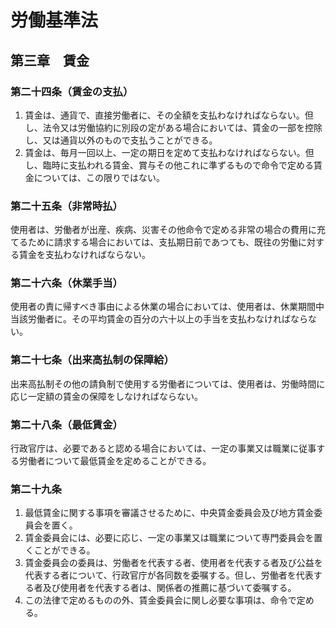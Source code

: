 # 労働基準法

## 第三章　賃金

### 第二十四条（賃金の支払）

1. 賃金は、通貨で、直接労働者に、その全額を支払わなければならない。但し、法令又は労働協約に別段の定がある場合においては、賃金の一部を控除し、又は通貨以外のもので支払うことができる。
2. 賃金は、毎月一回以上、一定の期日を定めて支払わなければならない。但し、臨時に支払われる賃金、賞与その他これに準ずるもので命令で定める賃金については、この限りではない。

### 第二十五条（非常時払）

使用者は、労働者が出産、疾病、災害その他命令で定める非常の場合の費用に充てるために請求する場合においては、支払期日前であつても、既往の労働に対する賃金を支払わなければならない。

### 第二十六条（休業手当）

使用者の責に帰すべき事由による休業の場合においては、使用者は、休業期間中当該労働者に。その平均賃金の百分の六十以上の手当を支払わなければならない。

### 第二十七条（出来高払制の保障給）

出来高払制その他の請負制で使用する労働者については、使用者は、労働時間に応じ一定額の賃金の保障をしなければならない。

### 第二十八条（最低賃金）

行政官庁は、必要であると認める場合においては、一定の事業又は職業に従事する労働者について最低賃金を定めることができる。

### 第二十九条

1. 最低賃金に関する事項を審議させるために、中央賃金委員会及び地方賃金委員会を置く。
2. 賃金委員会には、必要に応じ、一定の事業又は職業について専門委員会を置くことができる。
3. 賃金委員会の委員は、労働者を代表する者、使用者を代表する者及び公益を代表する者について、行政官庁が各同数を委嘱する。但し、労働者を代表する者及び使用者を代表する者は、関係者の推薦に基づいて委嘱する。
4. この法律で定めるものの外、賃金委員会に関し必要な事項は、命令で定める。
